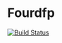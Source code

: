 # Fourdfp

[![Build Status](https://github.com/myersm0/Fourdfp.jl/actions/workflows/CI.yml/badge.svg?branch=main)](https://github.com/myersm0/Fourdfp.jl/actions/workflows/CI.yml?query=branch%3Amain)
